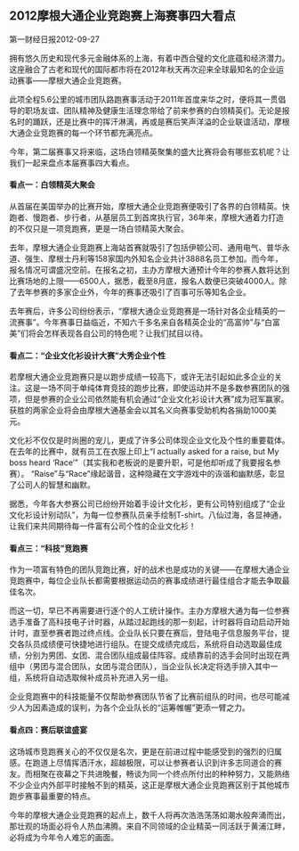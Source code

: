 ## 2012摩根大通企业竞跑赛上海赛事四大看点

第一财经日报2012-09-27

拥有悠久历史和现代多元金融体系的上海，有着中西合璧的文化底蕴和经济潜力。这座融合了古老和现代的国际都市将在2012年秋天再次迎来全球最知名的企业运动赛事——摩根大通企业竞跑赛。

此项全程5.6公里的城市团队路跑赛事活动于2011年首度来华之时，便将其一贯倡导的职场友谊、团队精神及健康生活理念带给了前来参赛的白领精英们。无论是报名时的踊跃，还是比赛中的挥汗淋漓，再或是赛后笑声洋溢的企业联谊活动，摩根大通企业竞跑赛的每一个环节都充满亮点。

今年，第二届赛事又将来临，这场白领精英聚集的盛大比赛将会有哪些玄机呢？让我们一起来盘点本届赛事四大看点。

#### 看点一：白领精英大聚会

从首届在美国举办的比赛开始，摩根大通企业竞跑赛便吸引了各界的白领精英。快跑者、慢跑者、步行者，从基层员工到首席执行官，36年来，摩根大通着力打造的不仅只是一项竞跑赛，更是一场白领精英大聚会。

去年，摩根大通企业竞跑赛上海站首赛就吸引了包括伊顿公司、通用电气、普华永道、强生、摩根士丹利等158家国内外知名企业共计3888名员工参加。而今年，报名情况可谓盛况空前。在报名之初，主办方摩根大通预计今年的参赛人数将达到比赛场地的上限——6500人，据悉，截至8月底，报名人数便已突破4000人。除了去年参赛的多家企业外，今年的赛事还吸引了百事可乐等知名企业。

去年赛后，许多公司纷纷表示，“摩根大通企业竞跑赛是一场针对各企业精英的一流赛事”。今年赛事日益临近，不知六千多名来自各精英企业的“高富帅”与“白富美”们将会怎样表现各自公司的特色呢？让我们拭目以待。

#### 看点二：“企业文化衫设计大赛”大秀企业个性

若摩根大通企业竞跑赛只是以跑步成绩一较高下，或许无法引起如此多企业的关注。这是一场不同于单纯体育竞技的跑步比赛，即使运动并不是多数参赛团队的强项，但是参赛的企业公司依然能有机会通过“企业文化衫设计大赛”成为冠军赢家。获胜的两家企业将会由摩根大通基金会以其名义向赛事受助机构各捐助1000美元。

文化衫不仅仅是时尚圈的宠儿，更成了许多公司体现企业文化及个性的重要载体。在去年的比赛中，就有员工在衣服上印上“I actually asked for a raise, but My boss heard ‘Race’”（其实我和老板说的是要升职，可是他却听成了我要报名参赛）。 “Raise”与“Race”缘起谐音，这种隐藏在文字游戏中的诙谐和幽默感，彰显了公司人的智慧和幽默。

据悉，今年各大参赛公司已纷纷开始着手设计文化衫，更有公司特别组成了“企业文化衫设计别动队”，为每一位参赛队员亲手绘制T-shirt。八仙过海，各显神通，让我们来共同期待每一件富有公司个性的企业文化衫！

#### 看点三：“科技”竞跑赛

作为一项富有特色的团队竞跑比赛，好的战术也是成功的关键——在摩根大通企业竞跑赛中，每位企业队长都需要根据运动员的赛事成绩进行最佳组合才能去争取最佳名次。

而这一切，早已不再需要进行逐个的人工统计操作。主办方摩根大通为每一位参赛选手准备了高科技电子计时器，从踏过起跑线的那一刻起，计时器将自动启动开始计时，直至参赛者跑过终点线。企业队长只要在赛后，登陆电子信息服务平台，提交各队员成绩便可快捷地进行组队。在提交成绩完成后，系统将自动选取最佳成绩，分别为男团、女团、混合团队组成最佳阵容。成绩靠前的选手会同时出现在两组中（男团与混合团队，女团与混合团队），当企业队长决定将选手排入其中一组，系统将自动选取候补成员补充进入另一组。

企业竞跑赛中的科技能量不仅帮助参赛团队节省了比赛前组队的时间，也尽可能减少人为因素造成的误判，为各个企业队长的“运筹帷幄”更添一臂之力。

#### 看点四：赛后联谊盛宴

这场城市竞跑赛关心的不仅仅是名次，更是在前进过程中能感受到的强烈的归属感。在跑道上尽情挥洒汗水，超越极限，可以让参赛者认识到许多志同道合的赛友。而相聚在夜幕之下共进晚餐，畅谈为同一个终点所付出的种种努力，又能熟络不少企业内外部平时接触不到的精英，这正是摩根大通企业竞跑赛区别于其他城市跑步赛事最重要的特点。

今年的摩根大通企业竞跑赛的起点上，数千人将再次浩浩荡荡如潮水般奔涌而出，那壮观的场面必将令人热血沸腾。来自不同领域的企业精英一同活跃于黄浦江畔，必将成为今年令人难忘的画面。